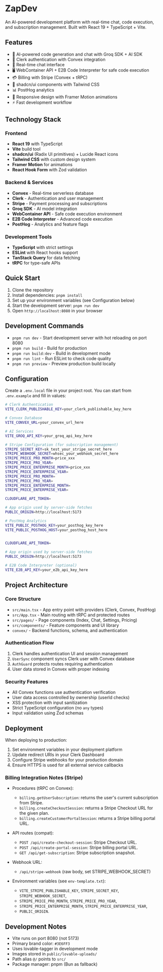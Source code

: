# ZapDev

An AI-powered development platform with real-time chat, code execution, and subscription management. Built with React 19 + TypeScript + Vite.

## Features

- 🤖 AI-powered code generation and chat with Groq SDK + AI SDK
- 🔐 Clerk authentication with Convex integration
- 💬 Real-time chat interface
- 🖥️ WebContainer API + E2B Code Interpreter for safe code execution
- 💳 Billing with Stripe (Convex + tRPC)
- 🎨 shadcn/ui components with Tailwind CSS
- 📊 PostHog analytics
- 📱 Responsive design with Framer Motion animations
- ⚡ Fast development workflow

## Technology Stack

### Frontend
- **React 19** with TypeScript
- **Vite** build tool
- **shadcn/ui** (Radix UI primitives) + Lucide React icons
- **Tailwind CSS** with custom design system
- **Framer Motion** for animations
- **React Hook Form** with Zod validation

### Backend & Services
- **Convex** - Real-time serverless database
- **Clerk** - Authentication and user management
- **Stripe** - Payment processing and subscriptions
- **Groq SDK** - AI model integration
- **WebContainer API** - Safe code execution environment
- **E2B Code Interpreter** - Advanced code execution
- **PostHog** - Analytics and feature flags

### Development Tools
- **TypeScript** with strict settings
- **ESLint** with React hooks support
- **TanStack Query** for data fetching
- **tRPC** for type-safe APIs

## Quick Start

1. Clone the repository
2. Install dependencies: `pnpm install`
3. Set up your environment variables (see Configuration below)
4. Start the development server: `pnpm run dev`
5. Open `http://localhost:8080` in your browser

## Development Commands

- `pnpm run dev` - Start development server with hot reloading on port 8080
- `pnpm run build` - Build for production 
- `pnpm run build:dev` - Build in development mode
- `pnpm run lint` - Run ESLint to check code quality
- `pnpm run preview` - Preview production build locally

## Configuration

Create a `.env.local` file in your project root. You can start from `.env.example` and fill in values:

```bash
# Clerk Authentication
VITE_CLERK_PUBLISHABLE_KEY=your_clerk_publishable_key_here

# Convex Database
VITE_CONVEX_URL=your_convex_url_here

# AI Services
VITE_GROQ_API_KEY=your_groq_api_key_here

# Stripe Configuration (for subscription management)
STRIPE_SECRET_KEY=sk_test_your_stripe_secret_here
STRIPE_WEBHOOK_SECRET=whsec_your_webhook_secret_here
STRIPE_PRICE_PRO_MONTH=price_xxx
STRIPE_PRICE_PRO_YEAR=
STRIPE_PRICE_ENTERPRISE_MONTH=price_xxx
STRIPE_PRICE_ENTERPRISE_YEAR=
STRIPE_PRICE_PRO_MONTH=
STRIPE_PRICE_PRO_YEAR=
STRIPE_PRICE_ENTERPRISE_MONTH=
STRIPE_PRICE_ENTERPRISE_YEAR=

CLOUDFLARE_API_TOKEN=

# App origin used by server-side fetches
PUBLIC_ORIGIN=http://localhost:5173

# PostHog Analytics
VITE_PUBLIC_POSTHOG_KEY=your_posthog_key_here
VITE_PUBLIC_POSTHOG_HOST=your_posthog_host_here

 
CLOUDFLARE_API_TOKEN=

# App origin used by server-side fetches
PUBLIC_ORIGIN=http://localhost:5173

# E2B Code Interpreter (optional)
VITE_E2B_API_KEY=your_e2b_api_key_here
```

## Project Architecture

### Core Structure
- `src/main.tsx` - App entry point with providers (Clerk, Convex, PostHog)
- `src/App.tsx` - Main routing with tRPC and protected routes
- `src/pages/` - Page components (Index, Chat, Settings, Pricing)
- `src/components/` - Feature components and UI library
- `convex/` - Backend functions, schema, and authentication

### Authentication Flow
1. Clerk handles authentication UI and session management
2. `UserSync` component syncs Clerk user with Convex database
3. `AuthGuard` protects routes requiring authentication
4. User data stored in Convex with proper indexing

### Security Features
- All Convex functions use authentication verification
- User data access controlled by ownership (userId checks)
- XSS protection with input sanitization
- Strict TypeScript configuration (no `any` types)
- Input validation using Zod schemas

## Deployment

When deploying to production:

1. Set environment variables in your deployment platform
2. Update redirect URIs in your Clerk Dashboard
3. Configure Stripe webhooks for your production domain
4. Ensure HTTPS is used for all external service callbacks

### Billing Integration Notes (Stripe)

- Procedures (tRPC on Convex):
  - `billing.getUserSubscription`: returns the user's current subscription from Stripe.
  - `billing.createCheckoutSession`: returns a Stripe Checkout URL for the given plan.
  - `billing.createCustomerPortalSession`: returns a Stripe billing portal URL.

- API routes (compat):
  - `POST /api/create-checkout-session`: Stripe Checkout URL.
  - `POST /api/create-portal-session`: Stripe billing portal URL.
  - `GET /api/get-subscription`: Stripe subscription snapshot.

- Webhook URL:
  - `/api/stripe-webhook` (raw body, set STRIPE_WEBHOOK_SECRET)

- Environment variables (see `env-template.txt`):
  - `VITE_STRIPE_PUBLISHABLE_KEY`, `STRIPE_SECRET_KEY`, `STRIPE_WEBHOOK_SECRET`,
  - `STRIPE_PRICE_PRO_MONTH`, `STRIPE_PRICE_PRO_YEAR`,
  - `STRIPE_PRICE_ENTERPRISE_MONTH`, `STRIPE_PRICE_ENTERPRISE_YEAR`,
  - `PUBLIC_ORIGIN`.

## Development Notes

- Vite runs on port 8080 (not 5173)
- Primary brand color: `#3E6FF3`
- Uses lovable-tagger in development mode
- Images stored in `public/lovable-uploads/`
- Path alias `@/` points to `src/`
- Package manager: pnpm (Bun as fallback)

